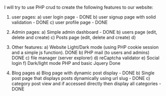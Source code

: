 I will try to use PHP crud to create the following features to our website:
1) user pages:
    a) user login page - DONE
    b) user signup page with solid validation - DONE
    c) user profile page  - DONE


2) Admin pages:
    a) Simple admin dashboard - DONE
    b) users page (edit, delete and create) 
    c) Posts page (edit, delete and create)
    d) 

3) Other features:
    a) Website Light/Dark mode (using PHP cookie session and a simple js function). DONE
    b) PHP mail (to users and admins) DONE
    c) file manager (server explorer)
    d) reCaptcha validator
    e) Social login
    f) Dark/light mode PHP and basic Jquery   Done


4) Blog pages
    a) Blog page with dynamic post display - DONE
    b) Single post page that displays posts dynamically using url slug - DONE
    c) category post view and if accessed directly then display all categories   - DONE